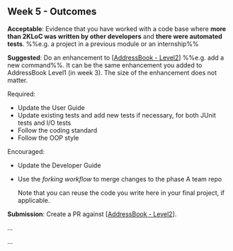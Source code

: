 <link rel="stylesheet" href="{{baseUrl}}/css/main.css">
<link rel="stylesheet" href="{{baseUrl}}/css/schedule.css">

<div class="website-content">

## Week 5 - Outcomes

<div id="main">

<!-- ==================================================================================================== -->

<include src="outcome-forkingWorkflow.md" />

<!-- ==================================================================================================== -->

<include src="outcome-junit.md" />

<!-- ==================================================================================================== -->

<include src="outcome-inheritance.md" />

<!-- ==================================================================================================== -->

<panel type="danger" header="**`W5.4` Can work with a 2KLoC code base** :star: ==[Compulsory]==" expandable>
  <panel header=":dart: Evidence" expanded>
<div id="lo-2kloc">

**Acceptable**: Evidence that you have worked with a code base where **more than 2KLoC was written by other developers** and **there were automated tests**. %%e.g. a project in a previous module or an internship%%

**Suggested**: Do an enhancement to [[AddressBook - Level2](https://github.com/nus-cs2103-AY1718S1/addressbook-level2)]  %%e.g. add a new command%%. It can be the same enhancement you added to AddressBook Level1 (in week 3). The size of the enhancement does not matter.

Required:
* Update the User Guide
* Update existing tests and add new tests if necessary, for both JUnit tests and I/O tests
* Follow the coding standard
* Follow the OOP style

Encouraged:
* Update the Developer Guide
* Use the _forking workflow_ to merge changes to the phase A team repo

  <tip-box type="tip">
  
  Note that you can reuse the code you write here in your final project, if applicable.
 
  </tip-box>

**Submission**: Create a PR against [[AddressBook - Level2](https://github.com/nus-cs2103-AY1718S1/addressbook-level2)].

</div>
  </panel>
</panel>

<!-- ==================================================================================================== -->

<include src="outcome-classLevelMember.md" />

<!-- ==================================================================================================== -->

<include src="outcome-composition.md" />

<!-- ==================================================================================================== -->

<include src="outcome-library.md" />

<!-- ==================================================================================================== -->

<panel type="info" header=":trophy: Can explain single responsibility principle :star::star::star:" expandable>
  <include src="../../book/principles/singleResponsibilityPrinciple/full.md" />
  <panel header=":dart: Evidence" expanded>

...

  </panel>
</panel>

<!-- ==================================================================================================== -->

<include src="outcome-classDiagram.md" />

<!-- ==================================================================================================== -->

<include src="outcome-overloading.md" />

<!-- ==================================================================================================== -->

<include src="outcome-notes.md" />

<!-- ==================================================================================================== -->

<panel type="info" header="**Can use Java8 streams :star::star::star:**" expandable no-close>
  <include src="../../book/javaTools/streamsBasic/full.md" />
  <panel header=":dart: Evidence" expanded>

...

  </panel>
</panel>
<!-- ==================================================================================================== -->

</div>
</div>
